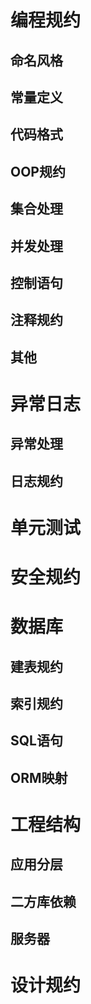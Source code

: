 # 编程规约
## 命名风格


## 常量定义


## 代码格式


## OOP规约


## 集合处理


## 并发处理


## 控制语句


## 注释规约


## 其他

# 异常日志
## 异常处理


## 日志规约


# 单元测试


# 安全规约


# 数据库
## 建表规约


## 索引规约


## SQL语句


## ORM映射


# 工程结构
## 应用分层


## 二方库依赖


## 服务器

# 设计规约
